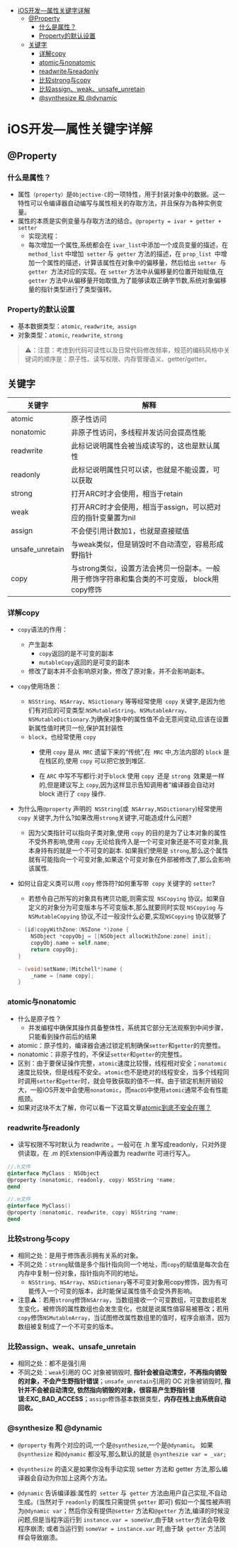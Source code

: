 

   * [iOS开发—属性关键字详解](#ios开发属性关键字详解)
      * [@Property](#property)
         * [什么是属性？](#什么是属性)
         * [Property的默认设置](#property的默认设置)
      * [关键字](#关键字)
         * [详解copy](#详解copy)
         * [atomic与nonatomic](#atomic与nonatomic)
         * [readwrite与readonly](#readwrite与readonly)
         * [比较strong与copy](#比较strong与copy)
         * [比较assign、weak、unsafe_unretain](#比较assignweakunsafe_unretain)
         * [@synthesize 和 @dynamic](#synthesize-和-dynamic)

# iOS开发—属性关键字详解

## @Property

### 什么是属性？

- 属性`（property）`是`Objective-C`的一项特性，用于封装对象中的数据。这一特性可以令编译器自动编写与属性相关的存取方法，并且保存为各种实例变量。
- 属性的本质是实例变量与存取方法的结合。`@property = ivar + getter + setter`
  - 实现流程：
  - 每次增加一个属性,系统都会在 `ivar_list`中添加一个成员变量的描述，在` method_list` 中增加` setter` 与` getter` 方法的描述，在 `prop_list `中增加一个属性的描述，计算该属性在对象中的偏移量，然后给出 `setter `与 `getter `方法对应的实现。在 `setter` 方法中从偏移量的位置开始赋值,在 `getter` 方法中从偏移量开始取值,为了能够读取正确字节数,系统对象偏移量的指针类型进行了类型强转。

### Property的默认设置

- 基本数据类型：`atomic`, `readwrite`,` assign`
- 对象类型：`atomic`, `readwrite`, `strong`

>⚠️：注意：考虑到代码可读性以及日常代码修改频率，规范的编码风格中关键词的顺序是：原子性、读写权限、内存管理语义、getter/getter。

## 关键字

| 关键字          | 解释                                                         |
| --------------- | ------------------------------------------------------------ |
| atomic          | 原子性访问                                                   |
| nonatomic       | 非原子性访问，多线程并发访问会提高性能                       |
| readwrite       | 此标记说明属性会被当成读写的，这也是默认属性                 |
| readonly        | 此标记说明属性只可以读，也就是不能设置，可以获取             |
| strong          | 打开ARC时才会使用，相当于retain                              |
| weak            | 打开ARC时才会使用，相当于assign，可以把对应的指针变量置为nil |
| assign          | 不会使引用计数加1，也就是直接赋值                            |
| unsafe_unretain | 与weak类似，但是销毁时不自动清空，容易形成野指针             |
| copy            | 与strong类似，设置方法会拷贝一份副本。一般用于修饰字符串和集合类的不可变版， block用copy修饰 |

### 详解copy

- `copy`语法的作用：

  - 产生副本
    - `copy`返回的是不可变的副本
    - `mutableCopy`返回的是可变的副本
  - 修改了副本并不会影响原对象，修改了原对象，并不会影响副本。

- `copy`使用场景：

  - `NSString`、`NSArray`、`NSictionary` 等等经常使用` copy` 关键字,是因为他们有对应的可变类型:`NSMutableString`、`NSMutableArray`、`NSMutableDictionary`.为确保对象中的属性值不会无意间变动,应该在设置新属性值时拷贝一份,保护其封装性
  - `block`，也经常使用 `copy`
    - 使用 `copy` 是从` MRC` 遗留下来的“传统”,在` MRC` 中,方法内部的 `block` 是在栈区的,使用 `copy` 可以把它放到堆区.

    - 在 `ARC` 中写不写都行:对于`block` 使用 `copy `还是 `strong `效果是一样的,但是建议写上 `copy`,因为这样显示告知调用者“编译器会自动对 block 进行了 `copy` 操作.

- 为什么用`@property` 声明的` NSString`(或` NSArray,NSDictionary`)经常使用 `copy` 关键字,为什么?如果改用`strong`关键字,可能造成什么问题?

  - 因为父类指针可以指向子类对象,使用 `copy` 的目的是为了让本对象的属性不受外界影响,使用 `copy` 无论给我传入是一个可变对象还是不可变对象,我本身持有的就是一个不可变的副本. 如果我们使用是 `strong`,那么这个属性就有可能指向一个可变对象,如果这个可变对象在外部被修改了,那么会影响该属性.

- 如何让自定义类可以用 `copy` 修饰符?如何重写带` copy` 关键字的 `setter`?

  - 若想令自己所写的对象具有拷贝功能,则需实现` NSCopying` 协议。如果自定义的对象分为可变版本与不可变版本,那么就要同时实现 `NSCopyiog` 与`NSMutableCopying` 协议,不过一般没什么必要,实现`NSCopying` 协议就够了

  ```objective-c
  - (id)copyWithZone:(NSZone *)zone {
      NSObject *copyObj = [[NSObject allocWithZone:zone] init];
      copyObj.name = self.name;
      return copyObj;
  }
  
  - (void)setName;(Mitchell*)name {
      _name = [name copy];
  }
  ```

### atomic与nonatomic

- 什么是原子性？
  - 并发编程中确保其操作具备整体性，系统其它部分无法观察到中间步骤，只能看到操作前后的结果
- atomic：原子性的，编译器会通过锁定机制确保`setter`和`getter`的完整性。
- nonatomic：非原子性的，不保证`setter`和`getter`的完整性。
- 区别：由于要保证操作完整，`atomic`速度比较慢，线程相对安全；`nonatomic`速度比较快，但是线程不安全。`atomic`也不是绝对的线程安全，当多个线程同时调用`setter`和`getter`时，就会导致获取的值不一样。由于锁定机制开销较大，一般iOS开发中会使用`nonatomic`，而`macOS`中使用`atomic`通常不会有性能瓶颈。
- 如果对这块不太了解，你可以看一下这篇文章[atomic到底不安全在哪？](<http://mrpeak.cn/blog/ios-thread-safety/>)

### readwrite与readonly

- 读写权限不写时默认为 readwrite 。一般可在 .h 里写成readonly，只对外提供读取，在 .m 的Extension中再设置为 readwrite 可进行写入。

```objective-c
//.h文件
@interface MyClass : NSObject
@property (nonatomic, readonly, copy) NSString *name;
@end

//.m文件
@interface MyClass()
@property (nonatomic, readwrite, copy) NSString *name;
@end
```

### 比较strong与copy

- 相同之处：是用于修饰表示拥有关系的对象。
- 不同之处：`strong`赋值是多个指针指向同一个地址，而`copy`的赋值是每次会在内存中复制一份对象，指针指向不同的地址。
  - `NSString`、`NSArray`、`NSDictionary`等不可变对象用copy修饰，因为有可能传入一个可变的版本，此时能保证属性值不会受外界影响。
- 注意⚠️：若用`strong`修饰`NSArray`，当数组接收一个可变数组，可变数组若发生变化，被修饰的属性数组也会发生变化，也就是说属性值容易被篡改；若用`copy`修饰`NSMutableArray`，当试图修改属性数组里的值时，程序会崩溃，因为数组被复制成了一个不可变的版本。

### 比较assign、weak、unsafe_unretain

- 相同之处：都不是强引用
- 不同之处：`weak`引用的 OC 对象被销毁时, **指针会被自动清空，不再指向销毁的对象，不会产生野指针错误**；`unsafe_unretain`引用的 OC 对象被销毁时, **指针并不会被自动清空, 依然指向销毁的对象，很容易产生野指针错误:EXC_BAD_ACCESS**；`assign`修饰基本数据类型，**内存在栈上由系统自动回收。**

### @synthesize 和 @dynamic

- `@property` 有两个对应的词,一个是`@synthesize`,一个是`@dynamic`。
   如果`@synthesize` 和`@dynamic` 都没写,那么默认的就是
   `@syntheszie var = _var;` 

- `@synthesize` 的语义是如果你没有手动实现 setter 方法和 getter 方法,那么编译器会自动为你加上这两个方法。

- `@dynamic` 告诉编译器:属性的` setter` 与` getter` 方法由用户自己实现,不自动生成。(当然对于 `readonly` 的属性只需提供 `getter` 即可)
   假如一个属性被声明为`@dynamic var`；然后你没有提供`@setter` 方法和`@getter` 方法,编译的时候没问题,但是当程序运行到 `instance.var = someVar`,由于缺 `setter`方法会导致程序崩溃;
或者当运行到 `someVar = instance.var` 时,由于缺` getter` 方法同样会导致崩溃。
   

